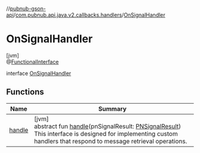 //[pubnub-gson-api](../../../index.md)/[com.pubnub.api.java.v2.callbacks.handlers](../index.md)/[OnSignalHandler](index.md)

# OnSignalHandler

[jvm]\
@[FunctionalInterface](https://docs.oracle.com/javase/8/docs/api/java/lang/FunctionalInterface.html)

interface [OnSignalHandler](index.md)

## Functions

| Name | Summary |
|---|---|
| [handle](handle.md) | [jvm]<br>abstract fun [handle](handle.md)(pnSignalResult: [PNSignalResult](../../../../../pubnub-kotlin/pubnub-kotlin-api/pubnub-kotlin-api/com.pubnub.api.models.consumer.pubsub/-p-n-signal-result/index.md))<br> This interface is designed for implementing custom handlers that respond to message retrieval operations. |
